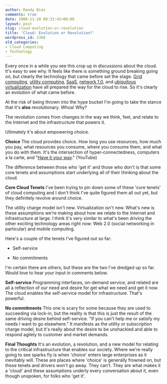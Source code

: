 ```yaml
---
author: Randy Bias
comments: true
date: 2008-11-20 08:33:42+00:00
layout: post
slug: cloud-evolution-or-revolution
title: 'Cloud: Evolution or Revolution?'
wordpress_id: 2368
old_categories:
- Cloud Computing
- Technology
---
```


Every once in a while you see this crop up in discussions about the cloud.  It's easy to see why.  It feels like there is something ground breaking going on, but clearly the technology that came before set the stage.  [Grid computing](http://en.wikipedia.org/wiki/Grid_computing), [utility computing](http://en.wikipedia.org/wiki/Utility_computing), [SaaS](http://en.wikipedia.org/wiki/SaaS), [network 1.0](http://neotactics.com/blog/technology/cloud-hype-cloud-boom-cloud-bust/), and [ubiquitous virtualization](http://www.networkworld.com/newsletters/servers/2007/0101server1.html) have all prepared the way for the cloud to rise.  So it's clearly an evolution of what came before.

At the risk of being thrown into the hype bucket I'm going to take the stance that it's **also** revolutionary.  Whoa!  Why?
<!-- more -->
The revolution comes from changes in the way we think, feel, and relate to the Internet and the infrastructure that powers it.

Ultimately it's about empowering choice.

**Choice**
The cloud provides choice.  How long you use resources, how much you pay, what resources you consume, where you consume them, and what you do with them.  It's the intersection of hyper-connectedness, computers a la carte, and "[Have it your way](http://www.youtube.com/watch?v=CJMsFGH4eoQ)." (YouTube)

The difference between those who 'get it' and those who don't is that some core tenets and assumptions start underlying all of their thinking about the cloud.

**Core Cloud Tenets**
I've been trying to pin down some of these 'core tenets' of cloud computing and I don't think I've quite figured them all out yet, but they definitely revolve around choice.

The utility charge model isn't new.  Virtualization isn't new.  What's new is these assumptions we're making about how we relate to the Internet and infrastructure at large.  I think it's very similar to what's been driving the other exciting technology areas right now: Web 2.0 (social networking in particular) and mobile computing.

Here's a couple of the tenets I've figured out so far:

  * Self-service


  * No commitments


I'm certain there are others, but these are the two I've dredged up so far.  Would love to hear your input in comments below.

**Self-service**
Programming interfaces, on-demand service, and related are all a reflection of our need and desire for get what we need and get it now.  The cloud enables the self-service model for infrastructure.  That's powerful.

**No commitments**
This one is scary for some because they are used to succeeding via lock-in, but the reality is that this is just the result of the same driving desire behind self-service.  "If you can't help me or satisfy my needs I want to go elsewhere."  It manifests as the utility or subscription charge model, but it's really about the desire to be unshackled and able to respond agilely to customer and market demands.

**Final Thoughts**
It's an evolution, a revolution, and a new model for relating to the critical infrastructure that enables our society.  Where we're really going to see sparks fly is when 'choice' enters large enterprises as it inevitably will.  These are places where 'choice' is generally frowned on, but these tenets and drivers won't go away.  They can't.  They are what makes it a 'cloud' and these assumptions underly every conversation about it, even though unspoken, for folks who 'get it'.
